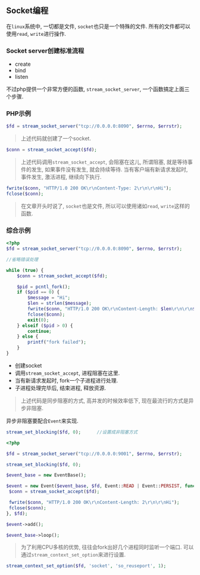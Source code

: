 ## Socket编程

在`linux`系统中, 一切都是文件, `socket`也只是一个特殊的文件. 所有的文件都可以使用`read`, `write`进行操作.

### Socket server创建标准流程

- create
- bind
- listen

不过php提供一个非常方便的函数, `stream_socket_server`, 一个函数搞定上面三个步骤.

### PHP示例

```php
$fd = stream_socket_server("tcp://0.0.0.0:8090", $errno, $errstr);
```

> 上述代码就创建了一个socket.

```php
$conn = stream_socket_accept($fd);
```

> 上述代码调用`stream_socket_accept`, 会阻塞在这儿, 所谓阻塞, 就是等待事件的发生, 如果事件没有发生, 就会持续等待. 当有客户端有新请求发起时, 事件发生, 激活进程, 继续向下执行.

```php
fwrite($conn, "HTTP/1.0 200 OK\r\nContent-Type: 2\r\n\r\nHi");
fclose($conn);
```

> 在文章开头时说了, `socket`也是文件, 所以可以使用诸如`read`, `write`这样的函数.


### 综合示例

```php
<?php
$fd = stream_socket_server("tcp://0.0.0.0:8090", $errno, $errstr);

//省略错误处理

while (true) {
    $conn = stream_socket_accept($fd);

    $pid = pcntl_fork();
    if ($pid == 0) {
        $message = "Hi";
        $len = strlen($message);
        fwrite($conn, "HTTP/1.0 200 OK\r\nContent-Length: $len\r\n\r\n$message");
        fclose($conn);
        exit(0);
    } elseif ($pid > 0) {
        continue;
    } else {
        printf("fork failed");
    }
}
```
- 创建socket
- 调用`stream_socket_accept`, 进程阻塞在这里.
- 当有新请求发起时, fork一个子进程进行处理.
- 子进程处理完毕后, 结束进程, 释放资源.


> 上述代码是同步阻塞的方式, 高并发的时候效率低下, 现在最流行的方式是异步非阻塞.


异步非阻塞要配合`Event`来实现.

```php
stream_set_blocking($fd, 0);      //设置成非阻塞方式
```

```php
<?php

$fd = stream_socket_server("tcp://0.0.0.0:9001", $errno, $errstr);

stream_set_blocking($fd, 0);

$event_base = new EventBase();

$event = new Event($event_base, $fd, Event::READ | Event::PERSIST, function ($fd) use (&$event_base) {
 $conn = stream_socket_accept($fd);

 fwrite($conn, "HTTP/1.0 200 OK\r\nContent-Length: 2\r\n\r\nHi");
 fclose($conn);
}, $fd);

$event->add();

$event_base->loop();    
```

> 为了利用CPU多核的优势, 往往会fork出好几个进程同时监听一个端口. 可以通过`stream_context_set_option`来进行设置.

```php
stream_context_set_option($fd, 'socket', 'so_reuseport', 1);
```